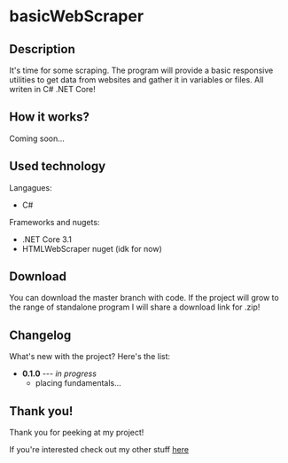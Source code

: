 # basicWebScraper



## Description
It's time for some scraping. The program will provide a basic responsive utilities to get data from websites and gather it in variables or files. All writen in C# .NET Core!

## How it works?
Coming soon...

## Used technology
Langagues:
* C#

Frameworks and nugets:
* .NET Core 3.1
* HTMLWebScraper nuget (idk for now)

## Download
You can download the master branch with code. If the project will grow to the range of standalone program I will share a download link for .zip!

## Changelog
What's new with the project? Here's the list:

* **0.1.0** --- *in progress*
    * placing fundamentals...

## Thank you!
Thank you for peeking at my project!

If you're interested check out my other stuff [here](https://github.com/alehee)

